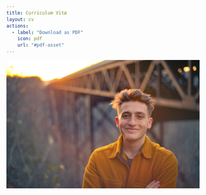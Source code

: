 ```yaml
---
title: Curriculum Vitæ
layout: cv
actions:
  - label: "Download as PDF"
    icon: pdf
    url: "#pdf-asset"
---
```


![Scott Willis](/assets/images/scott-willis-cv.jpg)